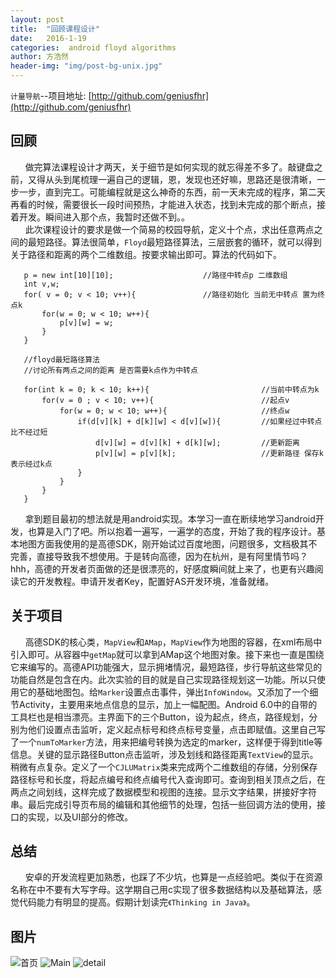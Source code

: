 ```yaml
---
layout: post
title:  "回顾课程设计"
date:   2016-1-19
categories:  android floyd algorithms
author: 方浩然
header-img: "img/post-bg-unix.jpg"
---
```



`计量导航`--项目地址:    [http://github.com/geniusfhr](http://github.com/geniusfhr)    

## 回顾
&nbsp;&nbsp;&nbsp;&nbsp;&nbsp;&nbsp;做完算法课程设计才两天，关于细节是如何实现的就忘得差不多了。敲键盘之前，又得从头到尾梳理一遍自己的逻辑，恩，发现也还好嘛，思路还是很清晰，一步一步，直到完工。可能编程就是这么神奇的东西，前一天未完成的程序，第二天再看的时候，需要很长一段时间预热，才能进入状态，找到未完成的那个断点，接着开发。瞬间进入那个点，我暂时还做不到。。  
&nbsp;&nbsp;&nbsp;&nbsp;&nbsp;&nbsp;此次课程设计的要求是做一个简易的校园导航，定义十个点，求出任意两点之间的最短路径。算法很简单，`Floyd`最短路径算法，三层嵌套的循环，就可以得到关于路径和距离的两个二维数组。按要求输出即可。算法的代码如下。

````
   p = new int[10][10];                    //路径中转点p 二维数组
   int v,w;
   for( v = 0; v < 10; v++){               //路径初始化 当前无中转点 置为终点k
       for(w = 0; w < 10; w++){
           p[v][w] = w;
       }
   }

   //floyd最短路径算法
   //讨论所有两点之间的距离 是否需要k点作为中转点

   for(int k = 0; k < 10; k++){                         //当前中转点为k
       for(v = 0 ; v < 10; v++){                        //起点v
           for(w = 0; w < 10; w++){                     //终点w
               if(d[v][k] + d[k][w] < d[v][w]){         //如果经过中转点比不经过短
                   d[v][w] = d[v][k] + d[k][w];         //更新距离
                   p[v][w] = p[v][k];                   //更新路径 保存k 表示经过k点
               }
           }
       }
   }
````  

&nbsp;&nbsp;&nbsp;&nbsp;&nbsp;&nbsp;拿到题目最初的想法就是用android实现。本学习一直在断续地学习android开发，也算是入门了吧。所以抱着一遍写，一遍学的态度，开始了我的程序设计。基本地图方面我使用的是高德SDK，刚开始试过百度地图，问题很多，文档极其不完善，直接导致我不想使用。于是转向高德，因为在杭州，是有阿里情节吗？hhh，高德的开发者页面做的还是很漂亮的，好感度瞬间就上来了，也更有兴趣阅读它的开发教程。申请开发者Key，配置好AS开发环境，准备就绪。

## 关于项目
&nbsp;&nbsp;&nbsp;&nbsp;&nbsp;&nbsp;高德SDK的核心类，`MapView`和`AMap`，`MapView`作为地图的容器，在xml布局中引入即可。从容器中`getMap`就可以拿到AMap这个地图对象。接下来也一直是围绕它来编写的。高德API功能强大，显示拥堵情况，最短路径，步行导航这些常见的功能自然是包含在内。此次实验的目的就是自己实现路径规划这一功能。所以只使用它的基础地图包。给`Marker`设置点击事件，弹出`InfoWindow`。又添加了一个细节Activity，主要用来地点信息的显示，加上一幅配图。Android 6.0中的自带的工具栏也是相当漂亮。主界面下的三个Button，设为起点，终点，路径规划，分别为他们设置点击监听，定义起点标号和终点标号变量，点击即赋值。这里自己写了一个`numToMarker`方法，用来把编号转换为选定的marker，这样便于得到title等信息。关键的显示路径Button点击监听，涉及划线和路径距离`TextView`的显示。稍微有点复杂。定义了一个`CJLUMatrix`类来完成两个二维数组的存储，分别保存路径标号和长度，将起点编号和终点编号代入查询即可。查询到相关顶点之后，在两点之间划线，这样完成了数据模型和视图的连接。显示文字结果，拼接好字符串。最后完成引导页布局的编辑和其他细节的处理，包括一些回调方法的使用，接口的实现，以及UI部分的修改。


## 总结
&nbsp;&nbsp;&nbsp;&nbsp;&nbsp;&nbsp;安卓的开发流程更加熟悉，也踩了不少坑，也算是一点经验吧。类似于在资源名称在中不要有大写字母。这学期自己用c实现了很多数据结构以及基础算法，感觉代码能力有明显的提高。假期计划读完`《Thinking in Java》`。

## 图片

![首页](http://i4.tietuku.com/56d6784d3ce2423c.png)
![Main](http://i4.tietuku.com/88b22ed8c4de1f1b.png)
![detail](http://i4.tietuku.com/4fb9fd35305a75fd.png)
